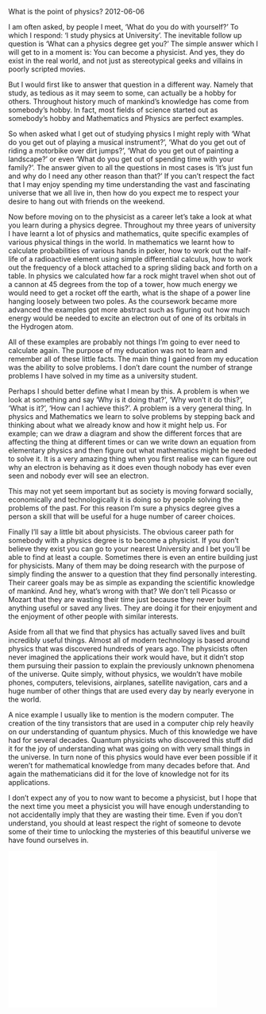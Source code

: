 What is the point of physics?
2012-06-06

I am often asked, by people I meet, ‘What do you do with yourself?’ To which I respond: ‘I study physics at University’. The inevitable follow up question is ‘What can a physics degree get you?’ The simple answer which I will get to in a moment is: You can become a physicist. And yes, they do exist in the real world, and not just as stereotypical geeks and villains in poorly scripted movies.

But I would first like to answer that question in a different way. Namely that study, as tedious as it may seem to some, can actually be a hobby for others. Throughout history much of mankind’s knowledge has come from somebody’s hobby. In fact, most fields of science started out as somebody’s hobby and Mathematics and Physics are perfect examples.

So when asked what I get out of studying physics I might reply with ‘What do you get out of playing a musical instrument?’, ‘What do you get out of riding a motorbike over dirt jumps?’, ‘What do you get out of painting a landscape?’ or even ‘What do you get out of spending time with your family?’. The answer given to all the questions in most cases is ‘It’s just fun and why do I need any other reason than that?’ If you can’t respect the fact that I may enjoy spending my time understanding the vast and fascinating universe that we all live in, then how do you expect me to respect your desire to hang out with friends on the weekend.

Now before moving on to the physicist as a career let’s take a look at what you learn during a physics degree. Throughout my three years of university I have learnt a lot of physics and mathematics, quite specific examples of various physical things in the world. In mathematics we learnt how to calculate probabilities of various hands in poker, how to work out the half-life of a radioactive element using simple differential calculus, how to work out the frequency of a block attached to a spring sliding back and forth on a table. In physics we calculated how far a rock might travel when shot out of a cannon at 45 degrees from the top of a tower, how much energy we would need to get a rocket off the earth, what is the shape of a power line hanging loosely between two poles. As the coursework became more advanced the examples got more abstract such as figuring out how much energy would be needed to excite an electron out of one of its orbitals in the Hydrogen atom.

All of these examples are probably not things I’m going to ever need to calculate again. The purpose of my education was not to learn and remember all of these little facts. The main thing I gained from my education was the ability to solve problems. I don’t dare count the number of strange problems I have solved in my time as a university student.

Perhaps I should better define what I mean by this. A problem is when we look at something and say ‘Why is it doing that?’, ‘Why won’t it do this?’, ‘What is it?’, ‘How can I achieve this?’. A problem is a very general thing. In physics and Mathematics we learn to solve problems by stepping back and thinking about what we already know and how it might help us. For example; can we draw a diagram and show the different forces that are affecting the thing at different times or can we write down an equation from elementary physics and then figure out what mathematics might be needed to solve it. It is a very amazing thing when you first realise we can figure out why an electron is behaving as it does even though nobody has ever even seen and nobody ever will see an electron.

This may not yet seem important but as society is moving forward socially, economically and technologically it is doing so by people solving the problems of the past. For this reason I’m sure a physics degree gives a person a skill that will be useful for a huge number of career choices.

Finally I’ll say a little bit about physicists. The obvious career path for somebody with a physics degree is to become a physicist. If you don’t believe they exist you can go to your nearest University and I bet you’ll be able to find at least a couple. Sometimes there is even an entire building just for physicists. Many of them may be doing research with the purpose of simply finding the answer to a question that they find personally interesting. Their career goals may be as simple as expanding the scientific knowledge of mankind. And hey, what’s wrong with that? We don’t tell Picasso or Mozart that they are wasting their time just because they never built anything useful or saved any lives. They are doing it for their enjoyment and the enjoyment of other people with similar interests.

Aside from all that we find that physics has actually saved lives and built incredibly useful things. Almost all of modern technology is based around physics that was discovered hundreds of years ago. The physicists often never imagined the applications their work would have, but it didn’t stop them pursuing their passion to explain the previously unknown phenomena of the universe. Quite simply, without physics, we wouldn’t have mobile phones, computers, televisions, airplanes, satellite navigation, cars and a huge number of other things that are used every day by nearly everyone in the world.

A nice example I usually like to mention is the modern computer. The creation of the tiny transistors that are used in a computer chip rely heavily on our understanding of quantum physics. Much of this knowledge we have had for several decades. Quantum physicists who discovered this stuff did it for the joy of understanding what was going on with very small things in the universe. In turn none of this physics would have ever been possible if it weren’t for mathematical knowledge from many decades before that. And again the mathematicians did it for the love of knowledge not for its applications.

I don’t expect any of you to now want to become a physicist, but I hope that the next time you meet a physicist you will have enough understanding to not accidentally imply that they are wasting their time. Even if you don’t understand, you should at least respect the right of someone to devote some of their time to unlocking the mysteries of this beautiful universe we have found ourselves in.

<iframe width="420" height="315" src="//www.youtube.com/embed/buqtdpuZxvk" frameborder="0" allowfullscreen></iframe>
